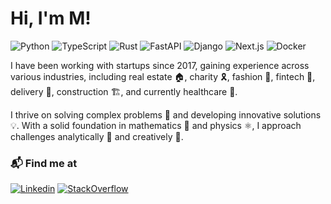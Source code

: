 # Hi, I'm M!

![Python](https://img.shields.io/badge/Python-black?logo=python&logoColor=FFD43B)
![TypeScript](https://img.shields.io/badge/TypeScript-black?logo=TypeScript&logoColor=3178C6)
![Rust](https://img.shields.io/badge/Rust-black?logo=rust&logoColor=white)
![FastAPI](https://img.shields.io/badge/FastAPI-black?logo=fastapi&logoColor=009688)
![Django](https://img.shields.io/badge/Django-black?logo=django&logoColor=44B78B)
![Next.js](https://img.shields.io/badge/Next.js-black?logo=next.js&logoColor=white)
![Docker](https://img.shields.io/badge/Docker-black?logo=docker&logoColor=2496ED)

I have been working with startups since 2017, gaining experience across various industries, including real estate 🏠, charity 🎗️, fashion 👗, fintech 🏦, delivery 🚚, construction 🏗️, and currently healthcare 🏥.

I thrive on solving complex problems 🧩 and developing innovative solutions 💡. With a solid foundation in mathematics 📐 and physics ⚛️, I approach challenges analytically 🧠 and creatively 🎨.


### 📬 Find me at

[![Linkedin](https://img.shields.io/badge/-LinkedIn-0A66C2?logo=Linkedin&logoColor=white)](https://www.linkedin.com/in/lmiguelvargasf/)
[![StackOverflow](https://img.shields.io/badge/-StackOverflow-FE7A16?logo=StackOverflow&logoColor=white)](https://stackoverflow.com/users/3705840/lmiguelvargasf)
